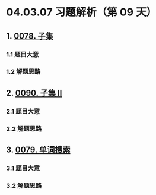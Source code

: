 # 04.03.07 习题解析（第 09 天）

## 1. [0078. 子集](https://leetcode.cn/problems/subsets/)

### 1.1 题目大意

### 1.2 解题思路

## 2. [0090. 子集 II](https://leetcode.cn/problems/subsets-ii/)

### 2.1 题目大意

### 2.2 解题思路

## 3. [0079. 单词搜索](https://leetcode.cn/problems/word-search/)

### 3.1 题目大意

### 3.2 解题思路    
